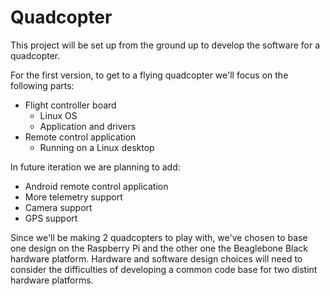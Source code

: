 Quadcopter
==========

This project will be set up from the ground up to develop the software for a quadcopter.

For the first version, to get to a flying quadcopter we'll focus on the following parts:
* Flight controller board
  * Linux OS
  * Application and drivers
* Remote control application
  * Running on a Linux desktop

In future iteration we are planning to add:
* Android remote control application
* More telemetry support
* Camera support
* GPS support

Since we'll be making 2 quadcopters to play with, we've chosen to base one design on the Raspberry Pi and the other one the Beaglebone Black hardware platform.  Hardware and software design choices will need to consider the difficulties of developing a common code base for two distint hardware platforms.
